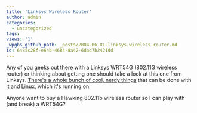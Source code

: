 ```yaml
---
title: 'Linksys Wireless Router'
author: admin
categories:
  - uncategorized
tags: 
views: '1'
_wpghs_github_path: _posts/2004-06-01-linksys-wireless-router.md
id: 6485c28f-e64b-4684-8a42-6dad7b2421dd
---
```

<p>Any of you geeks out there with a Linksys WRT54G (802.11G wireless router) or thinking about getting one should take a look at this one from Linksys.  <a href="http://www.pbs.org/cringely/pulpit/pulpit20040527.html">There's a whole bunch of cool, nerdy things</a> that can be done with it and Linux, which it's running on.</p>
<p>Anyone want to buy a Hawking 802.11b wireless router so I can play with (and break) a WRT54G?</p>
